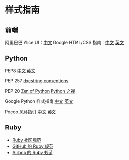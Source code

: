 # 样式指南

## 前端
阿里巴巴 Alice UI：[中文](http://aliceui.org/docs/rule.html)
Google HTML/CSS 指南：[中文](http://lingyu.wang/2014/05/04/google-style-guide/)
[英文](https://google-styleguide.googlecode.com/svn/trunk/htmlcssguide.xml)


## Python
PEP8
[中文]()
[英文]()

PEP 257
[docstring conventions](http://legacy.python.org/dev/peps/pep-0257/)

PEP 20
[Zen of Python](http://legacy.python.org/dev/peps/pep-0020/)
[Python 之禅]()

Google Python 样式指南
[中文]()
[英文]()

Pocoo 风格指引
[中文](http://www.pythondoc.com/flask/styleguide.html)
[英文]()


## Ruby

* [Ruby 社区规范](https://github.com/bbatsov/ruby-style-guide)
* [GitHub 的 Ruby 规范](https://github.com/styleguide/ruby)
* [Airbnb 的 Ruby 规范](https://github.com/airbnb/ruby)

